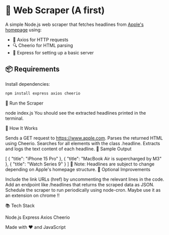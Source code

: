 # 🍏 Web Scraper (A first)

A simple Node.js web scraper that fetches headlines from [Apple's homepage](https://www.apple.com) using:

- 🧩 Axios for HTTP requests
- 🔍 Cheerio for HTML parsing
- 🚀 Express for setting up a basic server

## 📦 Requirements

Install dependencies:

```bash
npm install express axios cheerio
```

🚀 Run the Scraper

node index.js
You should see the extracted headlines printed in the terminal.

📁 How It Works

Sends a GET request to https://www.apple.com.
Parses the returned HTML using Cheerio.
Searches for all elements with the class .headline.
Extracts and logs the text content of each headline.
📌 Sample Output

[
  { "title": "iPhone 15 Pro" },
  { "title": "MacBook Air is supercharged by M3" },
  { "title": "Watch Series 9" }
]
🔧 Note: Headlines are subject to change depending on Apple's homepage structure.
🔧 Optional Improvements

Include the link URLs (href) by uncommenting the relevant lines in the code.
Add an endpoint like /headlines that returns the scraped data as JSON.
Schedule the scraper to run periodically using node-cron.
Maybe use it as an extension on chrome !!

📚 Tech Stack

Node.js
Express
Axios
Cheerio

Made with ❤️ and JavaScript

